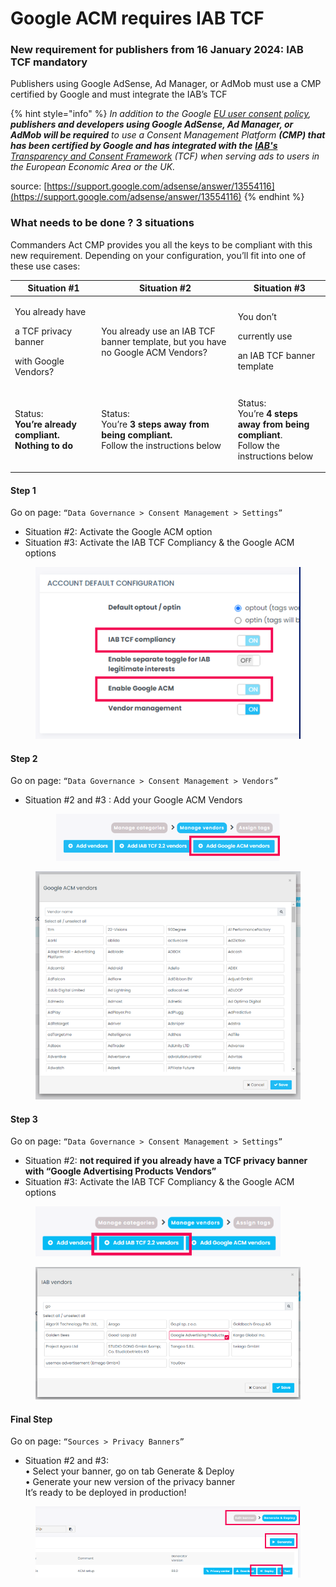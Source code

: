 # Google ACM requires IAB TCF

### New requirement for publishers from 16 January 2024: IAB TCF mandatory

Publishers using Google AdSense, Ad Manager, or AdMob must use a CMP certified by Google and must integrate the IAB’s TCF

{% hint style="info" %}
_In addition to the Google_ [_EU user consent policy_](https://www.google.com/about/company/user-consent-policy/)_, **publishers and developers using Google AdSense, Ad Manager, or AdMob will be required** to use a Consent Management Platform **(CMP) that has been certified by Google and has integrated with the**_ [_**IAB's** Transparency and Consent Framework_](https://iabeurope.eu/transparency-consent-framework/) _(TCF) when serving ads to users in the European Economic Area or the UK._

source: [https://support.google.com/adsense/answer/13554116](https://support.google.com/adsense/answer/13554116)
{% endhint %}

### What needs to be done ? 3 situations

Commanders Act CMP provides you all the keys to be compliant with this new requirement. Depending on your configuration, you’ll fit into one of these use cases:



| Situation #1                                                                      | Situation #2                                                                                                    | Situation #3                                                                                                    |
| --------------------------------------------------------------------------------- | --------------------------------------------------------------------------------------------------------------- | --------------------------------------------------------------------------------------------------------------- |
| <p>You already have</p><p>a TCF privacy banner</p><p>with Google Vendors?<br></p> | You already use an IAB TCF banner template, but you have no Google ACM Vendors?                                 | <p>You don’t </p><p>currently use</p><p>an IAB TCF banner template<br></p>                                      |
| <p>Status: <br><strong>You’re already compliant. Nothing to do</strong><br></p>   | <p>Status: <br>You’re <strong>3 steps away from being compliant.</strong> <br>Follow the instructions below</p> | <p>Status: <br>You’re <strong>4 steps away from being compliant</strong>. <br>Follow the instructions below</p> |

#### Step 1

Go on page: `“Data Governance > Consent Management > Settings”`

* Situation #2: Activate the Google ACM option
* Situation #3: Activate the IAB TCF Compliancy & the Google ACM options

<figure><img src="../../../.gitbook/assets/image (7).png" alt="" width="455"><figcaption></figcaption></figure>

#### Step 2

Go on page: `“Data Governance > Consent Management > Vendors”`

* Situation #2 and #3 : Add your Google ACM Vendors

<div align="center">

<figure><img src="../../../.gitbook/assets/image (8).png" alt="" width="358"><figcaption></figcaption></figure>

</div>

<figure><img src="../../../.gitbook/assets/image (9).png" alt=""><figcaption></figcaption></figure>



#### Step 3

Go on page: `“Data Governance > Consent Management > Settings”`

* Situation #2: **not required if you already have a TCF privacy banner**\
  **with “Google Advertising Products Vendors”**
* Situation #3: Activate the IAB TCF Compliancy & the Google ACM options

<figure><img src="../../../.gitbook/assets/image (10).png" alt="" width="392"><figcaption></figcaption></figure>

<figure><img src="../../../.gitbook/assets/image (11).png" alt="" width="541"><figcaption></figcaption></figure>

#### Final Step

Go on page: `“Sources > Privacy Banners”`

* Situation #2 and #3:\
  • Select your banner, go on tab Generate & Deploy\
  • Generate your new version of the privacy banner\
  It’s ready to be deployed in production!

<figure><img src="../../../.gitbook/assets/image (12).png" alt=""><figcaption></figcaption></figure>

